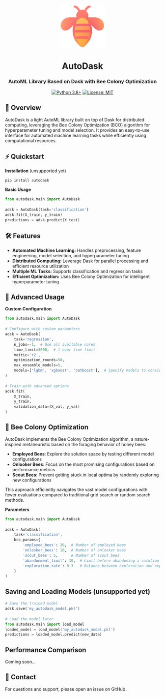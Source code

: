 <div align="center">

<img src="./img/logo.png" alt="logo" width="150"/>

# AutoDask
### AutoML Library Based on Dask with Bee Colony Optimization

[![Python 3.8+](https://img.shields.io/badge/python-3.8+-blue.svg)](https://www.python.org/downloads/)
[![License: MIT](https://img.shields.io/badge/License-MIT-yellow.svg)](https://opensource.org/licenses/MIT)

</div>


## 📖 Overview
AutoDask is a light AutoML library built on top of Dask for distributed computing, leveraging the Bee Colony Optimization (BCO) algorithm for hyperparameter tuning and model selection. It provides an easy-to-use interface for automated machine learning tasks while efficiently using computational resources.

## ⚡ Quickstart

**Installation** (unsupported yet)
```commandline
pip install autodask
```

**Basic Usage**
```python
from autodask.main import AutoDask

adsk = AutoDask(task='classification')
adsk.fit(X_train, y_train)
predictions = adsk.predict(X_test)
```

## 🛠️ Features

- **Automated Machine Learning:** Handles preprocessing, feature engineering, model selection, and hyperparameter tuning
- **Distributed Computing:** Leverage Dask for parallel processing and efficient resource utilization
- **Multiple ML Tasks:** Supports classification and regression tasks
- **Efficient Optimization:** Uses Bee Colony Optimization for intelligent hyperparameter tuning

## 🧩 Advanced Usage

**Custom Configuration**
```python
from autodask.main import AutoDask

# Configure with custom parameters
adsk = AutoDask(
    task='regression',
    n_jobs=-1,  # Use all available cores
    time_limit=3600,  # 1 hour time limit
    metric='r2',
    optimization_rounds=50,
    max_ensemble_models=5,
    models=['lgbm', 'xgboost', 'catboost'],  # Specify models to consider
)

# Train with advanced options
adsk.fit(
    X_train, 
    y_train,
    validation_data=(X_val, y_val)
)
```

## 🐝 Bee Colony Optimization

AutoDask implements the Bee Colony Optimization algorithm, a nature-inspired metaheuristic based on the foraging behavior of honey bees:

- **Employed Bees**: Explore the solution space by testing different model configurations
- **Onlooker Bees**: Focus on the most promising configurations based on performance metrics
- **Scout Bees**: Prevent getting stuck in local optima by randomly exploring new configurations

This approach efficiently navigates the vast model configurations with fewer evaluations compared to traditional grid search or random search methods.

**Parameters** 
```python
from autodask.main import AutoDask

adsk = AutoDask(
    task='classification',
    bco_params={
        'employed_bees': 20,  # Number of employed bees
        'onlooker_bees': 10,  # Number of onlooker bees
        'scout_bees': 5,      # Number of scout bees
        'abandonment_limit': 10,  # Limit before abandoning a solution
        'exploration_rate': 0.3   # Balance between exploration and exploitation
    }
)
```

## Saving and Loading Models (unsupported yet)

```python
# Save the trained model
adsk.save('my_autodask_model.pkl')

# Load the model later
from autodask.main import load_model
loaded_model = load_model('my_autodask_model.pkl')
predictions = loaded_model.predict(new_data)
```

## Performance Comparison

Coming soon...

## 📧 Contact

For questions and support, please open an issue on GitHub.
